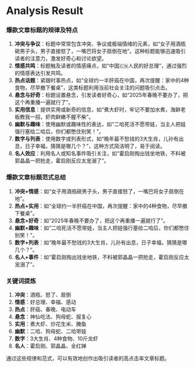 # Analysis Result

### 爆款文章标题的规律及特点
1. **冲突与争议**：标题中常常包含冲突、争议或极端情绪的元素，如“女子用酒瓶砸男子头，男子直接怒了，一嘴巴将女子扇倒在地”。这种标题能够迅速吸引读者的注意力，激发好奇心和讨论欲望。
2. **情感共鸣**：标题触及读者的情感痛点，如“中国🇨🇳人民的好总理”，通过强烈的情感表达引发共鸣。
3. **热点话题**：紧跟时事热点，如“全球约一半肝癌在中国，再次提醒：家中的4种食物，尽早撤下餐桌”，这类标题利用当前社会关注的问题吸引点击。
4. **悬念与好奇**：标题设置悬念，引发读者好奇心，如“2025年春晚不要办了，把这个再重播一遍就行了”。
5. **实用信息**：提供实用或新奇的信息，如“煮大虾时，牢记不要加水煮，海鲜老板教我一招，虾肉鲜嫩不腥不柴”。
6. **幽默与趣味**：使用幽默或趣味性的表达，如“二哈死活不愿带娃，当主人把娃强行塞给二哈后，你们都憋住别笑！”。
7. **数字与列表**：使用数字或列表形式，如“晚年最不愁钱的3大生肖，儿孙有出息，日子幸福，猜猜是哪几个？”，这种方式简洁明了，易于阅读。
8. **名人效应**：利用名人或知名事件吸引关注，如“霍启刚掏出钱坐地铁，不料被郭晶晶一把抢走，霍启刚反应太宠溺了”。

### 爆款文章标题范式总结
1. **冲突+情感**：如“女子用酒瓶砸男子头，男子直接怒了，一嘴巴将女子扇倒在地”。
2. **热点+实用**：如“全球约一半肝癌在中国，再次提醒：家中的4种食物，尽早撤下餐桌”。
3. **悬念+好奇**：如“2025年春晚不要办了，把这个再重播一遍就行了”。
4. **幽默+趣味**：如“二哈死活不愿带娃，当主人把娃强行塞给二哈后，你们都憋住别笑！”。
5. **数字+列表**：如“晚年最不愁钱的3大生肖，儿孙有出息，日子幸福，猜猜是哪几个？”。
6. **名人+事件**：如“霍启刚掏出钱坐地铁，不料被郭晶晶一把抢走，霍启刚反应太宠溺了”。

### 关键词提炼
1. **冲突**：酒瓶、怒了、扇倒
2. **情感**：好总理、幸福、感动
3. **热点**：肝癌、春晚、电动车
4. **悬念**：神仙吃法、狗母蛇、报复心
5. **实用**：煮大虾、炒花生米、腌鱼
6. **幽默**：二哈、狗母蛇、二哈带娃
7. **数字**：3大生肖、4种食物、10斤龙虾
8. **名人**：霍启刚、郭晶晶、全红婵

通过这些规律和范式，可以有效地创作出吸引读者的高点击率文章标题。